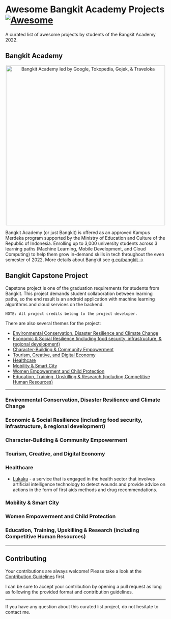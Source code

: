 # Awesome Bangkit Academy Projects [![Awesome](https://cdn.rawgit.com/sindresorhus/awesome/d7305f38d29fed78fa85652e3a63e154dd8e8829/media/badge.svg)](https://github.com/sindresorhus/awesome)
A curated list of awesome projects by students of the Bangkit Academy 2022.

## Bangkit Academy
<p align="center"><img src="https://www.dicoding.com/img/bangkit/logo.svg" alt="Bangkit Academy led by Google, Tokopedia, Gojek, & Traveloka" width="500"/></p>

Bangkit Academy (or just Bangkit) is offered as an approved Kampus Merdeka program supported by the Ministry of Education and Culture of the Republic of Indonesia. Enrolling up to 3,000 university students across 3 learning paths (Machine Learning, Mobile Development, and Cloud Computing) to help them grow in-demand skills in tech throughout the even semester of 2022. More details about Bangkit see [g.co/bangkit &rarr;](https://g.co/bangkit)

## Bangkit Capstone Project
Capstone project is one of the graduation requirements for students from Bangkit. This project demands student collaboration between learning paths, so the end result is an android application with machine learning algorithms and cloud services on the backend. 

```
NOTE: All project credits belong to the project developer. 
```

There are also several themes for the project:
* [Environmental Conservation, Disaster Resilience and Climate Change](#environmental-conservation-disaster-resilience-and-climate-change)
* [Economic & Social Resilience (including food security, infrastructure, & regional development) ](#economic--social-resilience-including-food-security-infrastructure--regional-development)
* [Character-Building & Community Empowerment](#character-building--community-empowerment)
* [Tourism, Creative, and Digital Economy](#tourism-creative-and-digital-economy)
* [Healthcare](#healthcare)
* [Mobility & Smart City](#mobility--smart-city)
* [Women Empowerment and Child Protection](#women-empowerment-and-child-protection)
* [Education, Training, Upskilling & Research (including Competitive Human Resources)](#education-training-upskilling--research-including-competitive-human-resources)
- - -

### Environmental Conservation, Disaster Resilience and Climate Change
### Economic & Social Resilience (including food security, infrastructure, & regional development) 
### Character-Building & Community Empowerment
### Tourism, Creative, and Digital Economy
### Healthcare
* [Lukaku](https://github.com/LukaKu-Bangkit2022) - a service that is engaged in the health sector that involves artificial intelligence technology to detect wounds and provide advice on actions in the form of first aids methods and drug recommendations.
### Mobility & Smart City
### Women Empowerment and Child Protection
### Education, Training, Upskilling & Research (including Competitive Human Resources)

- - -

## Contributing
Your contributions are always welcome! Please take a look at the [Contribution Guidelines](https://github.com/muhammadariffaizin/awesome-bangkit-project-2022/blob/main/CONTRIBUTING.md) first.

I can be sure to accept your contribution by opening a pull request as long as following the provided format and contribution guidelines.

- - -

If you have any question about this curated list project, do not hesitate to contact me.
